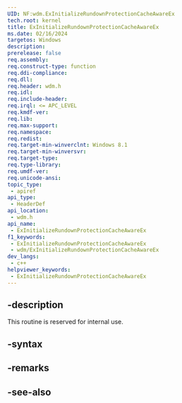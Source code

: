 ```yaml
---
UID: NF:wdm.ExInitializeRundownProtectionCacheAwareEx
tech.root: kernel
title: ExInitializeRundownProtectionCacheAwareEx
ms.date: 02/16/2024
targetos: Windows
description: 
prerelease: false
req.assembly: 
req.construct-type: function
req.ddi-compliance: 
req.dll: 
req.header: wdm.h
req.idl: 
req.include-header: 
req.irql: <= APC_LEVEL
req.kmdf-ver: 
req.lib: 
req.max-support: 
req.namespace: 
req.redist: 
req.target-min-winverclnt: Windows 8.1
req.target-min-winversvr: 
req.target-type: 
req.type-library: 
req.umdf-ver: 
req.unicode-ansi: 
topic_type:
 - apiref
api_type:
 - HeaderDef
api_location:
 - wdm.h
api_name:
 - ExInitializeRundownProtectionCacheAwareEx
f1_keywords:
 - ExInitializeRundownProtectionCacheAwareEx
 - wdm/ExInitializeRundownProtectionCacheAwareEx
dev_langs:
 - c++
helpviewer_keywords:
 - ExInitializeRundownProtectionCacheAwareEx
---
```


## -description

This routine is reserved for internal use.

## -syntax

## -remarks

## -see-also

